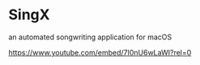 # SingX
an automated songwriting application for macOS

https://www.youtube.com/embed/7I0nU6wLaWI?rel=0

